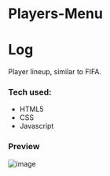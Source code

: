# Players-Menu

Log
===================
Player lineup, similar to FIFA.

### Tech used:
- HTML5
- CSS
- Javascript

### Preview
![image](https://github.com/GiovanniDSouza/Players-Menu/assets/80133913/2810599f-15ca-4b55-8e49-23081dcf7544)

